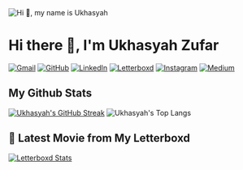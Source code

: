 <img src="https://user-images.githubusercontent.com/10498744/210012254-234538ff-d198-48aa-8964-37e6fd45d227.gif" alt="Hi 👋, my name is Ukhasyah"/>
<!-- ![Hi 👋, my name is Ukhasyah ](https://user-images.githubusercontent.com/10498744/210012254-234538ff-d198-48aa-8964-37e6fd45d227.gif width="600") -->

# Hi there 👋, I'm Ukhasyah Zufar 

[![Gmail](https://img.shields.io/badge/Gmail-EA4335.svg?style=for-the-badge&logo=Gmail&logoColor=white)](mailto:ukasyaaah@gmail.com)
[![GitHub](https://img.shields.io/badge/GitHub-181717.svg?style=for-the-badge&logo=GitHub&logoColor=white)](https://github.com/ukasyaaah)
[![LinkedIn](https://img.shields.io/badge/linkedin-%231E77B5.svg?&style=for-the-badge&logo=linkedin&logoColor=white)](https://linkedin.com/in/ukasyaaah)
[![Letterboxd](https://img.shields.io/badge/Letterboxd-202830.svg?style=for-the-badge&logo=Letterboxd&logoColor=white)](https://letterboxd.com/ukasyaaah)
[![Instagram](https://img.shields.io/badge/Instagram-E4405F?style=for-the-badge&logo=instagram&logoColor=white)](https://instagram.com/ukasyaaah)
[![Medium](https://img.shields.io/badge/medium-%23292929.svg?&style=for-the-badge&logo=medium&logoColor=white)](https://medium.com/ukasyaaah)


## My Github Stats
[![Ukhasyah's GitHub Streak](https://nirzak-streak-stats.vercel.app?user=ukasyaaah&theme=dark&locale=jv)](https://github.com/ukasyaaah)
![Ukhasyah's Top Langs](https://github-readme-stats.vercel.app/api/top-langs/?username=ukasyaaah&langs_count=10&layout=compact&theme=dark&hide=css,html)

## 🍿 Latest Movie from My Letterboxd
[![Letterboxd Stats](https://letterboxd-profile-github.netlify.app/api/svg/ukasyaaah)](https://letterboxd.com/ukasyaaah)
 
